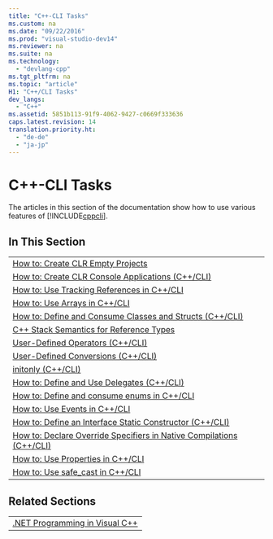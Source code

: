 ```yaml
---
title: "C++-CLI Tasks"
ms.custom: na
ms.date: "09/22/2016"
ms.prod: "visual-studio-dev14"
ms.reviewer: na
ms.suite: na
ms.technology: 
  - "devlang-cpp"
ms.tgt_pltfrm: na
ms.topic: "article"
H1: "C++/CLI Tasks"
dev_langs: 
  - "C++"
ms.assetid: 5851b113-91f9-4062-9427-c0669f333636
caps.latest.revision: 14
translation.priority.ht: 
  - "de-de"
  - "ja-jp"
---
```

# C++-CLI Tasks
The articles in this section of the documentation show how to use various features of [!INCLUDE[cppcli](../vs140/includes/cppcli_md.md)].  
  
## In This Section  
  
||  
|-|  
|[How to: Create CLR Empty Projects](../vs140/how-to--create-clr-empty-projects.md)|  
|[How to: Create CLR Console Applications (C++/CLI)](../vs140/how-to--create-clr-console-applications--c---cli-.md)|  
|[How to: Use Tracking References in C++/CLI](../vs140/how-to--use-tracking-references-in-c---cli.md)|  
|[How to: Use Arrays in C++/CLI](../vs140/how-to--use-arrays-in-c---cli.md)|  
|[How to: Define and Consume Classes and Structs (C++/CLI)](../vs140/how-to--define-and-consume-classes-and-structs--c---cli-.md)|  
|[C++ Stack Semantics for Reference Types](../vs140/c---stack-semantics-for-reference-types.md)|  
|[User-Defined Operators (C++/CLI)](../vs140/user-defined-operators--c---cli-.md)|  
|[User-Defined Conversions (C++/CLI)](../vs140/user-defined-conversions--c---cli-.md)|  
|[initonly (C++/CLI)](../vs140/initonly--c---cli-.md)|  
|[How to: Define and Use Delegates (C++/CLI)](../vs140/how-to--define-and-use-delegates--c---cli-.md)|  
|[How to: Define and consume enums in C++/CLI](../vs140/how-to--define-and-consume-enums-in-c---cli.md)|  
|[How to: Use Events in C++/CLI](../vs140/how-to--use-events-in-c---cli.md)|  
|[How to: Define an Interface Static Constructor (C++/CLI)](../vs140/how-to--define-an-interface-static-constructor--c---cli-.md)|  
|[How to: Declare Override Specifiers in Native Compilations (C++/CLI)](../vs140/how-to--declare-override-specifiers-in-native-compilations--c---cli-.md)|  
|[How to: Use Properties in C++/CLI](../vs140/how-to--use-properties-in-c---cli.md)|  
|[How to: Use safe_cast in C++/CLI](../vs140/how-to--use-safe_cast-in-c---cli.md)|  
  
## Related Sections  
  
||  
|-|  
|[.NET Programming in Visual C++](../vs140/.net-programming-with-c---cli--visual-c---.md)|